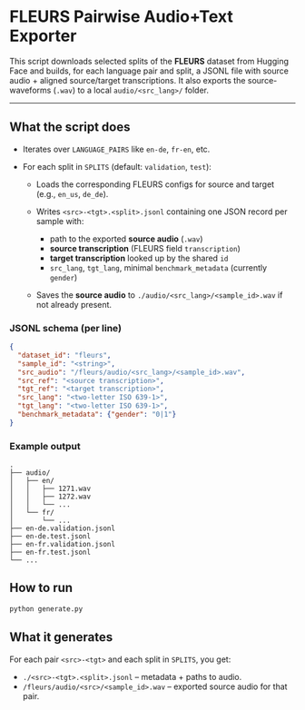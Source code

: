 # FLEURS Pairwise Audio+Text Exporter

This script downloads selected splits of the **FLEURS** dataset from Hugging Face and builds, for each language pair and split, a JSONL file with source audio + aligned source/target transcriptions. It also exports the source-waveforms (`.wav`) to a local `audio/<src_lang>/` folder.

---

## What the script does

* Iterates over `LANGUAGE_PAIRS` like `en-de`, `fr-en`, etc.
* For each split in `SPLITS` (default: `validation`, `test`):

  * Loads the corresponding FLEURS configs for source and target (e.g., `en_us`, `de_de`).
  * Writes `<src>-<tgt>.<split>.jsonl` containing one JSON record per sample with:

    * path to the exported **source audio** (`.wav`)
    * **source transcription** (FLEURS field `transcription`)
    * **target transcription** looked up by the shared `id`
    * `src_lang`, `tgt_lang`, minimal `benchmark_metadata` (currently `gender`)
  * Saves the **source audio** to `./audio/<src_lang>/<sample_id>.wav` if not already present.

### JSONL schema (per line)

```json
{
  "dataset_id": "fleurs",
  "sample_id": "<string>",
  "src_audio": "/fleurs/audio/<src_lang>/<sample_id>.wav",
  "src_ref": "<source transcription>",
  "tgt_ref": "<target transcription>",
  "src_lang": "<two-letter ISO 639-1>",
  "tgt_lang": "<two-letter ISO 639-1>",
  "benchmark_metadata": {"gender": "0|1"}
}
```

### Example output

```
.
├── audio/
│   ├── en/
│   │   ├── 1271.wav
│   │   ├── 1272.wav
│   │   └── ...
│   └── fr/
│       └── ...
├── en-de.validation.jsonl
├── en-de.test.jsonl
├── en-fr.validation.jsonl
├── en-fr.test.jsonl
└── ...
```



## How to run

```bash
python generate.py
```

## What it generates

For each pair `<src>-<tgt>` and each split in `SPLITS`, you get:

* `./<src>-<tgt>.<split>.jsonl` – metadata + paths to audio.
* `/fleurs/audio/<src>/<sample_id>.wav` – exported source audio for that pair.